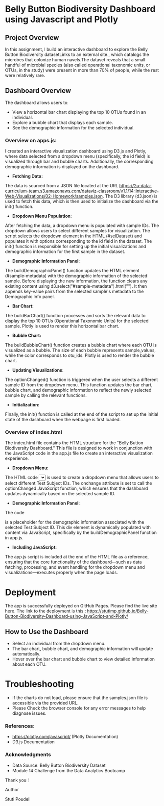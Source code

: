 # Belly Button Biodiversity Dashboard using Javascript and Plotly

## Project Overview
In this assignment, I build an interactive dashboard to explore the  Belly Button Biodiversity datasetLinks to an external site., which catalogs the microbes that colonize human navels.The dataset reveals that a small handful of microbial species (also called operational taxonomic units, or OTUs, in the study) were present in more than 70% of people, while the rest were relatively rare.

## Dashboard Overview
The dashboard allows users to:

- View a horizontal bar chart displaying the top 10 OTUs found in an individual.
- Explore a bubble chart that displays each sample.
- See the demographic information for the selected individual.

### Overview on apps.js:
 I created an interactive visualization dashboard using D3.js and Plotly, where data selected from a dropdown menu (specifically, the id field) is visualized through bar and bubble charts. Additionally, the corresponding demographic information is displayed on the dashboard.

- **Fetching Data:**

The data is sourced from a JSON file located at the URL https://2u-data-curriculum-team.s3.amazonaws.com/dataviz-classroom/v1.1/14-Interactive-Web-Visualizations/02-Homework/samples.json. The D3 library (d3.json) is used to fetch this data, which is then used to initialize the dashboard via the init() function.

- **Dropdown Menu Population:**

After fetching the data, a dropdown menu is populated with sample IDs. The dropdown allows users to select different samples for visualization. The script selects the dropdown element in the HTML (#selDataset) and populates it with options corresponding to the id field in the dataset. The init() function is responsible for setting up the initial visualizations and demographic information for the first sample in the dataset.

- **Demographic Information Panel:**

The buildDemographicPanel() function updates the HTML element (#sample-metadata) with the demographic information of the selected sample. Before displaying the new information, the function clears any existing content using d3.select("#sample-metadata").html(""). It then appends key-value pairs from the selected sample's metadata to the Demographic Info panel.

- **Bar Chart:**

The buildBarChart() function processes and sorts the relevant data to display the top 10 OTUs (Operational Taxonomic Units) for the selected sample. Plotly is used to render this horizontal bar chart.

- **Bubble Chart:**

The buildBubbleChart() function creates a bubble chart where each OTU is visualized as a bubble. The size of each bubble represents sample_values, while the color corresponds to otu_ids. Plotly is used to render the bubble chart.

- **Updating Visualizations:**

The optionChanged() function is triggered when the user selects a different sample ID from the dropdown menu. This function updates the bar chart, bubble chart, and demographic information to reflect the newly selected sample by calling the relevant functions.

- **Initialization:**

Finally, the init() function is called at the end of the script to set up the initial state of the dashboard when the webpage is first loaded.



### Overview of index.html
The index.html file contains the HTML structure for the "Belly Button Biodiversity Dashboard." This file is designed to work in conjunction with the JavaScript code in the app.js file to create an interactive visualization experience.

-  **Dropdown Menu:**

The HTML code <select id="selDataset" onchange="optionChanged(this.value)"></select> is used to create a dropdown menu that allows users to select different Test Subject IDs. The onchange attribute is set to call the optionChanged JavaScript function, which ensures that the dashboard updates dynamically based on the selected sample ID.

- **Demographic Information Panel:**

The code <div id="sample-metadata" class="panel-body"></div> is a placeholder for the demographic information associated with the selected Test Subject ID. This div element is dynamically populated with content via JavaScript, specifically by the buildDemographicPanel function in app.js.

- **Including JavaScript:**

The app.js script is included at the end of the HTML file as a reference, ensuring that the core functionality of the dashboard—such as data fetching, processing, and event handling for the dropdown menu and visualizations—executes properly when the page loads.

# Deployment
The app is successfully deployed on GitHub Pages. Please find the live site here. The link to the deployment is this : https://stutimp.github.io/Belly-Button-Biodiversity-Dashboard-using-JavaScript-and-Plotly/

## How to Use the Dashboard

- Select an individual from the dropdown menu.
- The bar chart, bubble chart, and demographic information will update automatically.
- Hover over the bar chart and bubble chart to view detailed information about each OTU.

# Troubleshooting

- If the charts do not load, please ensure that the samples.json file is accessible via the provided URL.
- Please Check the browser console for any error messages to help diagnose issues.

### References:

- https://plotly.com/javascript/ (Plotly Documentation)
- D3.js Documentation

### Acknowledgments
- Data Source: Belly Button Biodiversity Dataset
- Module 14 Challenge from the Data Analytics Bootcamp

Thank you !

Author 

Stuti Poudel


